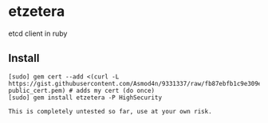 etzetera
========

etcd client in ruby

## Install

    [sudo] gem cert --add <(curl -L https://gist.githubusercontent.com/Asmod4n/9331337/raw/fb87ebfb1c9e309e4908c3407b3daa5df9a396e1/gem-public_cert.pem) # adds my cert (do once)
    [sudo] gem install etzetera -P HighSecurity

    This is completely untested so far, use at your own risk.
